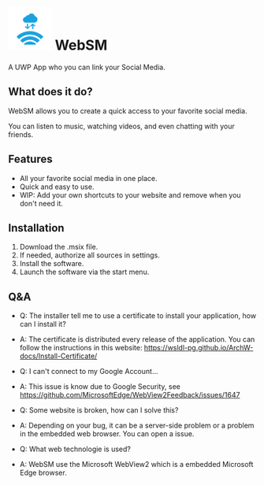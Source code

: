 # ![Logo WebSM](Assets/WebSM.png) WebSM
 A UWP App who you can link your Social Media.

## What does it do?
WebSM allows you to create a quick access to your favorite social media.

You can listen to music, watching videos, and even chatting with your friends.

## Features
- All your favorite social media in one place.
- Quick and easy to use.
- WIP: Add your own shortcuts to your website and remove when you don't need it.

## Installation
1. Download the .msix file.
2. If needed, authorize all sources in settings.
3. Install the software.
4. Launch the software via the start menu.

## Q&A
- Q: The installer tell me to use a certificate to install your application, how can I install it?
- A: The certificate is distributed every release of the application. You can follow the instructions in this website: https://wsldl-pg.github.io/ArchW-docs/Install-Certificate/

- Q: I can't connect to my Google Account...
- A: This issue is know due to Google Security, see https://github.com/MicrosoftEdge/WebView2Feedback/issues/1647

- Q: Some website is broken, how can I solve this?
- A: Depending on your bug, it can be a server-side problem or a problem in the embedded web browser. You can open a issue.

- Q: What web technologie is used?
- A: WebSM use the Microsoft WebView2 which is a embedded Microsoft Edge browser.